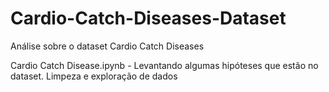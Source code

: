 # Cardio-Catch-Diseases-Dataset
Análise sobre o dataset Cardio Catch Diseases


Cardio Catch Disease.ipynb - Levantando algumas hipóteses que estão no dataset. Limpeza e exploração de dados
